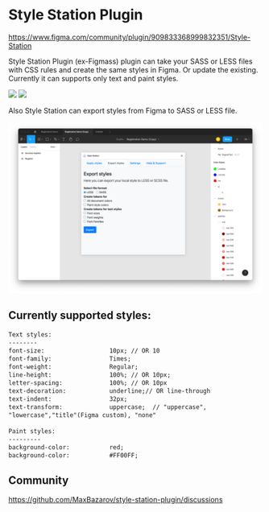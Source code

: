 # Style Station Plugin

https://www.figma.com/community/plugin/909833368999832351/Style-Station

Style Station Plugin (ex-Figmass) plugin can take your SASS or LESS files with CSS rules and create the same styles in Figma. Or update the existing.
Currently it can supports only text and paint styles. 

<img width="755" src="https://raw.githubusercontent.com/MaxBazarov/style-station-plugin/master/screenshots/import.png"/>
<img width="755" src="https://raw.githubusercontent.com/MaxBazarov/style-station-plugin/master/screenshots/imported.png"/>

Also Style Station can export styles from Figma to SASS or LESS file.

<img width="755" src="https://raw.githubusercontent.com/MaxBazarov/style-station-plugin/master/screenshots/export.png"/>

## Currently supported styles:

```
Text styles:
--------
font-size:                  10px; // OR 10
font-family:                Times;
font-weight:                Regular;
line-height:                100%; // OR 10px;
letter-spacing:             100%; // OR 10px  
text-decoration:            underline;// OR line-through  
text-indent:                32px;
text-transform:             uppercase;  // "uppercase", "lowercase","title"(Figma custom), "none"

Paint styles:
---------
background-color:           red;
background-color:           #FF00FF;
```

## Community
https://github.com/MaxBazarov/style-station-plugin/discussions
